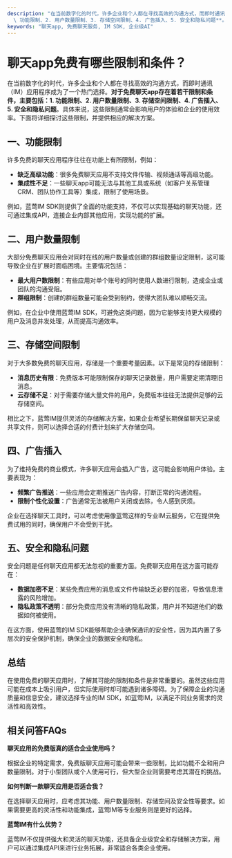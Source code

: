 ```yaml
---
description: "在当前数字化的时代，许多企业和个人都在寻找高效的沟通方式，而即时通讯（IM）应用程序成为了一个热门选择。**对于免费聊天app存在着若干限制和条件，主要包括：1.\
  \ 功能限制、2. 用户数量限制、3. 存储空间限制、4. 广告插入、5. 安全和隐私问题**。具体来说，这些限制通常会影响用户的体验和企业的使用效率。下面将详细探讨这些限制，并提供相应的解决方案。"
keywords: "聊天app, 免费聊天服务, IM SDK, 企业级AI"
---
```

# 聊天app免费有哪些限制和条件？

在当前数字化的时代，许多企业和个人都在寻找高效的沟通方式，而即时通讯（IM）应用程序成为了一个热门选择。**对于免费聊天app存在着若干限制和条件，主要包括：1. 功能限制、2. 用户数量限制、3. 存储空间限制、4. 广告插入、5. 安全和隐私问题**。具体来说，这些限制通常会影响用户的体验和企业的使用效率。下面将详细探讨这些限制，并提供相应的解决方案。

## **一、功能限制**

许多免费的聊天应用程序往往在功能上有所限制，例如：

- **缺乏高级功能**：很多免费聊天应用不支持文件传输、视频通话等高级功能。
- **集成性不足**：一些聊天app可能无法与其他工具或系统（如客户关系管理CRM、团队协作工具等）集成，限制了使用场景。

例如，蓝莺IM SDK则提供了全面的功能支持，不仅可以实现基础的聊天功能，还可通过集成API，连接企业内部其他应用，实现功能的扩展。

## **二、用户数量限制**

大部分免费聊天应用会对同时在线的用户数量或创建的群组数量设定限制，这可能导致企业在扩展时面临困境。主要情况包括：

- **最大用户数限制**：有些应用对单个账号的同时使用人数进行限制，造成企业或团队的沟通受阻。
- **群组限制**：创建的群组数量可能会受到制约，使得大团队难以顺畅交流。

例如，在企业中使用蓝莺IM SDK，可避免这类问题，因为它能够支持更大规模的用户及消息并发处理，从而提高沟通效率。

## **三、存储空间限制**

对于大多数免费的聊天应用，存储是一个重要考量因素。以下是常见的存储限制：

- **消息历史有限**：免费版本可能限制保存的聊天记录数量，用户需要定期清理旧消息。
- **云存储不足**：对于需要存储大量文件的用户，免费版本往往无法提供足够的云存储空间。

相比之下，蓝莺IM提供灵活的存储解决方案，如果企业希望长期保留聊天记录或共享文件，则可以选择合适的付费计划来扩大存储空间。

## **四、广告插入**

为了维持免费的商业模式，许多聊天应用会插入广告，这可能会影响用户体验。主要表现为：

- **频繁广告推送**：一些应用会定期推送广告内容，打断正常的沟通流程。
- **限制个性化设置**：广告通常无法被用户关闭或去除，令人感到厌烦。

企业在选择聊天工具时，可以考虑使用像蓝莺这样的专业IM云服务，它在提供免费试用的同时，确保用户不会受到干扰。

## **五、安全和隐私问题**

安全问题是任何聊天应用都无法忽视的重要方面。免费聊天应用在这方面可能存在：

- **数据加密不足**：某些免费应用的消息或文件传输缺乏必要的加密，导致信息泄露的风险增加。
- **隐私政策不透明**：部分免费应用没有清晰的隐私政策，用户并不知道他们的数据如何被使用。

在这方面，使用蓝莺的IM SDK能够帮助企业确保通讯的安全性，因为其内置了多层次的安全保护机制，确保企业的数据安全和隐私。

## **总结**

在使用免费的聊天应用时，了解其可能的限制和条件是非常重要的。虽然这些应用可能在成本上吸引用户，但实际使用时却可能遇到诸多障碍。为了保障企业的沟通质量和信息安全，建议选择专业的IM SDK，如蓝莺IM，以满足不同业务需求的灵活性和高效性。

## 相关问答FAQs

**聊天应用的免费版真的适合企业使用吗？**

根据企业的特定需求，免费版聊天应用可能会带来一些限制，比如功能不全和用户数量限制。对于小型团队或个人使用可行，但大型企业则需要考虑其潜在的挑战。

**如何判断一款聊天应用是否适合我？**

在选择聊天应用时，应考虑其功能、用户数量限制、存储空间及安全性等要求。如果需要更高的灵活性和功能集成，蓝莺IM等专业服务则是更好的选择。

**蓝莺IM有什么优势？**

蓝莺IM不仅提供强大和灵活的聊天功能，还具备企业级安全和存储解决方案，用户可以通过集成API来进行业务拓展，非常适合各类企业使用。
